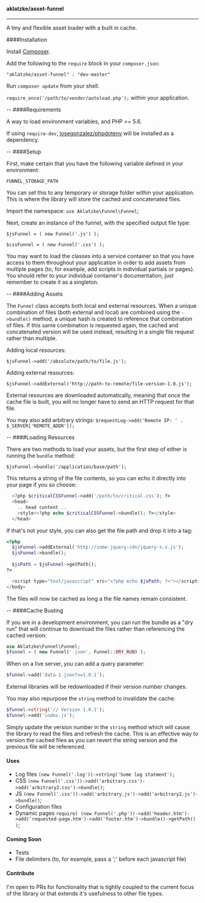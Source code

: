 #### aklatzke/asset-funnel
----

A tiny and flexible asset loader with a built in cache.

####Installation

Install [Composer](http://getcomposer.org/ "Composer").

Add the following to the `require` block in your `composer.json`:

`"aklatzke/asset-funnel" : "dev-master"`

Run `composer update` from your shell.

`require_once('/path/to/vendor/autoload.php');` within your application.

--
####Requirements

A way to load environment variables, and PHP >= 5.6.

If using `require-dev`, [josegonzalez/phpdotenv](https://github.com/josegonzalez/php-dotenv "dotenv") will be installed as a dependency.

--
####Setup

First, make certain that you have the following variable defined in your environment:

`FUNNEL_STORAGE_PATH`

You can set this to any temporary or storage folder within your application. This is where the library will store the cached and concatenated files.

Import the namespace: `use Aklatzke\Funnel\Funnel`;

Next, create an instance of the funnel, with the specified output file type:

`$jsFunnel = ( new Funnel('.js') );`

`$cssFunnel = ( new Funnel('.css') );`

You may want to load the classes into a service container so that you have access to them throughout your application in order to add assets from multiple pages (to, for example, add scripts in individual partials or pages). You should refer to your individual container's documentation, just remember to create it as a singleton.

-- 
####Adding Assets

The `Funnel` class accepts both local and external resources. When a unique combination of files (both external and local) are combined using the `->bundle()` method, a unique hash is created to reference that combination of files. If this same combination is requested again, the cached and concatenated version will be used instead, resulting in a single file request rather than multiple.

Adding local resources:

`$jsFunnel->add('/absolute/path/to/file.js');`

Adding external resources:

`$jsFunnel->addExternal('http://path-to-remote/file-version-1.0.js');`

External resources are downloaded automatically, meaning that once the cache file is built, you will no longer have to send an HTTP request for that file.

You may also add arbitrary strings:
`$requestLog->add('Remote IP: ' . $_SERVER['REMOTE_ADDR']);`

--
####Loading Resources

There are two methods to load your assets, but the first step of either is running the `bundle` method:

`$jsFunnel->bundle('/application/base/path');`

This returns a string of the file contents, so you can echo it directly into your page if you so choose:
```php
  <?php $criticalCSSFunnel->add('/path/to/critical.css'); ?>
  <head>
    .. head content ..
    <style><?php echo $criticalCSSFunnel->bundle(); ?></style>
  </head>
```
If that's not your style, you can also get the file path and drop it into a tag:
```php
<?php 
  $jsFunnel->addExternal('http://some-jquery-cdn/jquery-x.x.js'); 
  $jsFunnel->bundle();
  
  $jsPath = $jsFunnel->getPath();
?>

  <script type="text/javascript" src="<?php echo $jsPath; ?>"></script>
</body>
```
The files will now be cached as long a the file names remain consistent.

--
####Cache Busting

If you are in a development environment, you can run the bundle as a "dry run" that will continue to download the files rather than referencing the cached version:
```php
use Aklatzke\Funnel\Funnel;
$funnel = ( new Funnel('.json', Funnel::DRY_RUN) );
```
When on a live server, you can add a query parameter:
```php
$funnel->add('data-1.json?v=1.0.1');
```
External libraries will be redownloaded if their version number changes. 

You may also repurpose the `string` method to invalidate the cache:
```php
$funnel->string('// Version 1.0.1');
$funnel->add('index.js');
```
Simply update the version number in the `string` method which will cause the library to read the files and refresh the cache. This is an effective way to version the cached files as you can revert the string version and the previous file will be referenced.

#### Uses
- Log files `(new Funnel('.log'))->string('Some log statment');`
- CSS `(new Funnel('.css'))->add('arbitrary.css')->add('arbitrary2.css')->bundle()`;
- JS `(new Funnel('.css'))->add('arbitrary.js')->add('arbitrary2.js')->bundle()`;
- Configuration files
- Dynamic pages `require( (new Funnel('.php'))->add('header.htm')->add('requested-page.htm')->add('footer.htm')->bundle()->getPath() )`;

#### Coming Soon
- Tests
- File delimiters (to, for example, pass a ';' before each javascript file)

#### Contribute

I'm open to PRs for functionality that is tightly coupled to the current focus of the library or that extends it's usefulness to other file types.
















